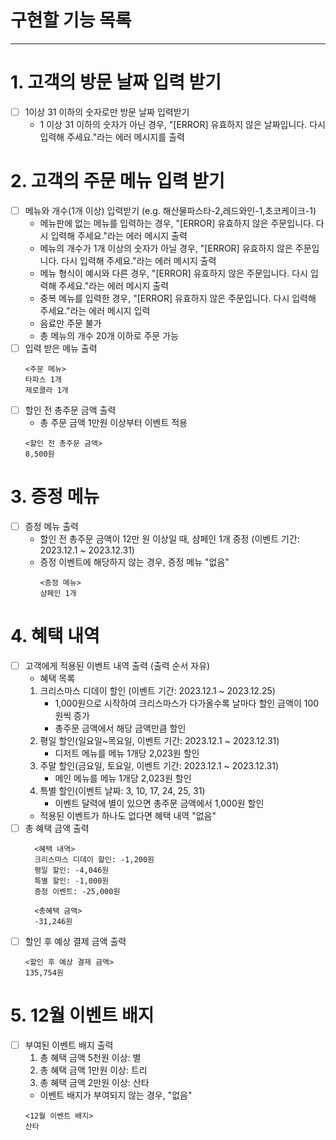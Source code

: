 # 구현할 기능 목록

---

# 1. 고객의 방문 날짜 입력 받기
- [ ] 1이상 31 이하의 숫자로만 방문 날짜 입력받기
  - 1 이상 31 이하의 숫자가 아닌 경우, "[ERROR] 유효하지 않은 날짜입니다. 다시 입력해 주세요."라는 에러 메시지를 출력

# 2. 고객의 주문 메뉴 입력 받기
- [ ] 메뉴와 개수(1개 이상) 입력받기 (e.g. 해산물파스타-2,레드와인-1,초코케이크-1)
  - 메뉴판에 없는 메뉴를 입력하는 경우, "[ERROR] 유효하지 않은 주문입니다. 다시 입력해 주세요."라는 에러 메시지 출력
  - 메뉴의 개수가 1개 이상의 숫자가 아닐 경우, "[ERROR] 유효하지 않은 주문입니다. 다시 입력해 주세요."라는 에러 메시지 출력
  - 메뉴 형식이 예시와 다른 경우, "[ERROR] 유효하지 않은 주문입니다. 다시 입력해 주세요."라는 에러 메시지 출력
  - 중복 메뉴를 입력한 경우, "[ERROR] 유효하지 않은 주문입니다. 다시 입력해 주세요."라는 에러 메시지 입력
  - 음료만 주문 불가
  - 총 메뉴의 개수 20개 이하로 주문 가능
- [ ] 입력 받은 메뉴 출력
  ```
  <주문 메뉴>
  타파스 1개
  제로콜라 1개
  ```
- [ ] 할인 전 총주문 금액 출력
  - 총 주문 금액 1만원 이상부터 이벤트 적용
  ```
  <할인 전 총주문 금액>
  8,500원
  ```

# 3. 증정 메뉴
- [ ] 증정 메뉴 출력
  -  할인 전 총주문 금액이 12만 원 이상일 때, 샴페인 1개 증정 (이벤트 기간: 2023.12.1 ~ 2023.12.31)
  - 증정 이벤트에 해당하지 않는 경우, 증정 메뉴 "없음"
    ```
    <증정 메뉴>
    샴페인 1개
    ```

# 4. 혜택 내역
- [ ] 고객에게 적용된 이벤트 내역 출력 (출력 순서 자유)
  -  혜택 목록
    1) 크리스마스 디데이 할인 (이벤트 기간: 2023.12.1 ~ 2023.12.25)
       - 1,000원으로 시작하여 크리스마스가 다가올수록 날마다 할인 금액이 100원씩 증가
       - 총주문 금액에서 해당 금액만큼 할인
    2) 평일 할인(일요일~목요일, 이벤트 기간: 2023.12.1 ~ 2023.12.31)
       - 디저트 메뉴를 메뉴 1개당 2,023원 할인
    3) 주말 할인(금요일, 토요일, 이벤트 기간: 2023.12.1 ~ 2023.12.31)
       - 메인 메뉴를 메뉴 1개당 2,023원 할인
    4) 특별 할인(이벤트 날짜: 3, 10, 17, 24, 25, 31)
       - 이벤트 달력에 별이 있으면 총주문 금액에서 1,000원 할인
    - 적용된 이벤트가 하나도 없다면 혜택 내역 "없음"
- [ ] 총 혜택 금액 출력
  ```
    <혜택 내역>
    크리스마스 디데이 할인: -1,200원
    평일 할인: -4,046원
    특별 할인: -1,000원
    증정 이벤트: -25,000원
    
    <총혜택 금액>
    -31,246원
  ```
- [ ] 할인 후 예상 결제 금액 출력
  ```
  <할인 후 예상 결제 금액>
  135,754원
  ```

# 5. 12월 이벤트 배지
- [ ] 부여된 이벤트 배지 출력
  1) 총 혜택 금액 5천원 이상: 별
  2) 총 혜택 금액 1만원 이상: 트리
  3) 총 혜택 금액 2만원 이상: 산타
  - 이벤트 배지가 부여되지 않는 경우, "없음"
  ```
  <12월 이벤트 배지>
  산타
  ```
